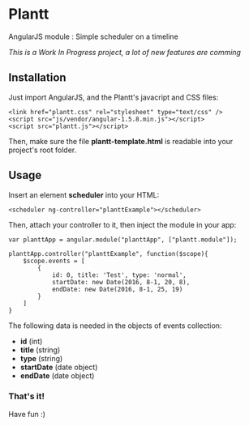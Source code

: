 # Plantt
AngularJS module : Simple scheduler on a timeline

*This is a Work In Progress project, a lot of new features are comming*

## Installation

Just import AngularJS, and the Plantt's javacript and CSS files:

    <link href="plantt.css" rel="stylesheet" type="text/css" />
    <script src="js/vendor/angular-1.5.8.min.js"></script>
    <script src="plantt.js"></script>

Then, make sure the file **plantt-template.html** is readable into your project's root folder.

## Usage

Insert an element **scheduler** into your HTML:

    <scheduler ng-controller="planttExample"></scheduler>

Then, attach your controller to it, then inject the module in your app:

    var planttApp = angular.module("planttApp", ["plantt.module"]);

    planttApp.controller("planttExample", function($scope){
        $scope.events = [
            {
                id: 0, title: 'Test', type: 'normal',
                startDate: new Date(2016, 8-1, 20, 8),
                endDate: new Date(2016, 8-1, 25, 19)
            }
        ]
    }

The following data is needed in the objects of events collection:
 - **id** (int)
 - **title** (string)
 - **type** (string)
 - **startDate** (date object)
 - **endDate** (date object)


### That's it!
Have fun :)
